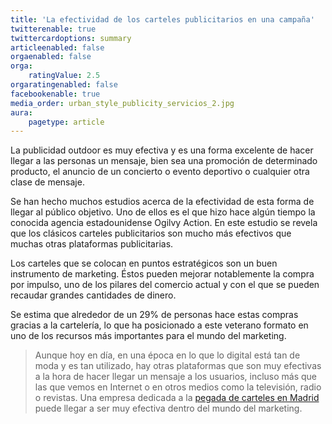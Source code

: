 ```yaml
---
title: 'La efectividad de los carteles publicitarios en una campaña'
twitterenable: true
twittercardoptions: summary
articleenabled: false
orgaenabled: false
orga:
    ratingValue: 2.5
orgaratingenabled: false
facebookenable: true
media_order: urban_style_publicity_servicios_2.jpg
aura:
    pagetype: article
---
```


La publicidad outdoor es muy efectiva y es una forma excelente de hacer llegar a las personas un mensaje, bien sea una promoción de determinado producto, el anuncio de un concierto o evento deportivo o cualquier otra clase de mensaje.

Se han hecho muchos estudios acerca de la efectividad de esta forma de llegar al público objetivo. Uno de ellos es el que hizo hace algún tiempo la conocida agencia estadounidense Ogilvy Action. En este estudio se revela que los clásicos carteles publicitarios son mucho más efectivos que muchas otras plataformas publicitarias.

Los carteles que se colocan en puntos estratégicos son un buen instrumento de marketing. Éstos pueden mejorar notablemente la compra por impulso, uno de los pilares del comercio actual y con el que se pueden recaudar grandes cantidades de dinero.

Se estima que alrededor de un 29% de personas hace estas compras gracias a la cartelería, lo que ha posicionado a este veterano formato en uno de los recursos más importantes para el mundo del marketing.

> Aunque hoy en día, en una época en lo que lo digital está tan de moda y es tan utilizado, hay otras plataformas que son muy efectivas a la hora de hacer llegar un mensaje a los usuarios, incluso más que las que vemos en Internet o en otros medios como la televisión, radio o revistas. Una empresa dedicada a la [pegada de carteles en Madrid](/pegada-de-carteles) puede llegar a ser muy efectiva dentro del mundo del marketing.